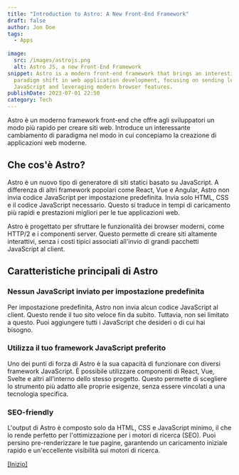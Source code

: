 ```yaml
---
title: "Introduction to Astro: A New Front-End Framework"
draft: false
author: Jon Doe
tags:
  - Apps
 
image:
  src: /images/astrojs.png
  alt: Astro JS, a new Front-End Framework
snippet: Astro is a modern front-end framework that brings an interesting
  paradigm shift in web application development, focusing on sending less
  JavaScript and leveraging modern browser features.
publishDate: 2023-07-01 22:50
category: Tech
---
```

Astro è un moderno framework front-end che offre agli sviluppatori un modo più rapido per creare siti web. Introduce un interessante cambiamento di paradigma nel modo in cui concepiamo la creazione di applicazioni web moderne.

## Che cos'è Astro?

Astro è un nuovo tipo di generatore di siti statici basato su JavaScript. A differenza di altri framework popolari come React, Vue e Angular, Astro non invia codice JavaScript per impostazione predefinita. Invia solo HTML, CSS e il codice JavaScript necessario. Questo si traduce in tempi di caricamento più rapidi e prestazioni migliori per le tue applicazioni web.

Astro è progettato per sfruttare le funzionalità dei browser moderni, come HTTP/2 e i componenti server. Questo permette di creare siti altamente interattivi, senza i costi tipici associati all'invio di grandi pacchetti JavaScript al client.


## Caratteristiche principali di Astro


### Nessun JavaScript inviato per impostazione predefinita

Per impostazione predefinita, Astro non invia alcun codice JavaScript al client. Questo rende il tuo sito veloce fin da subito. Tuttavia, non sei limitato a questo. Puoi aggiungere tutti i JavaScript che desideri o di cui hai bisogno.


### Utilizza il tuo framework JavaScript preferito

Uno dei punti di forza di Astro è la sua capacità di funzionare con diversi framework JavaScript. È possibile utilizzare componenti di React, Vue, Svelte e altri all'interno dello stesso progetto. Questo permette di scegliere lo strumento più adatto alle proprie esigenze, senza essere vincolati a una tecnologia specifica.


### SEO-friendly

L'output di Astro è composto solo da HTML, CSS e JavaScript minimo, il che lo rende perfetto per l'ottimizzazione per i motori di ricerca (SEO). Puoi persino pre-renderizzare le tue pagine, garantendo un caricamento iniziale rapido e un'eccellente visibilità sui motori di ricerca.

<a href="#top">[Inizio]</a>


